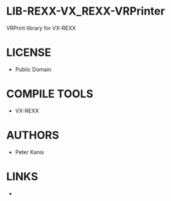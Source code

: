 LIB-REXX-VX_REXX-VRPrinter
==========================

VRPrint library for VX-REXX

LICENSE
===============
* Public Domain

COMPILE TOOLS
===============
* VX-REXX
 
AUTHORS
===============
* Peter Kanis

LINKS
===============
* 
